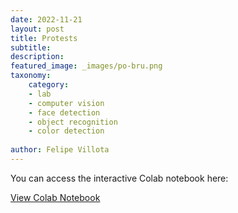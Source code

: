 ```yaml
---
date: 2022-11-21
layout: post
title: Protests
subtitle: 
description: 
featured_image: _images/po-bru.png  
taxonomy:
    category: 
    - lab
    - computer vision
    - face detection
    - object recognition
    - color detection
    
author: Felipe Villota 
---
```

You can access the interactive Colab notebook here:

[View Colab Notebook](https://colab.research.google.com/drive/1T1Ag3-dj9PTq7g4hHwV8Wc83jGSSQ8hE#scrollTo=o9p4HBK1WjlE)